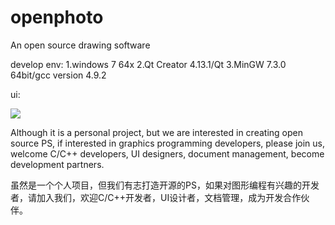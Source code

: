 # openphoto
An open source drawing software

develop env:
1.windows 7 64x
2.Qt Creator 4.13.1/Qt 
3.MinGW 7.3.0 64bit/gcc version 4.9.2 



ui:

![](https://img-blog.csdnimg.cn/20210206105549926.png)



Although it is a personal project, but we are interested in creating open source PS, if interested in graphics programming developers, please join us, welcome C/C++ developers, UI designers, document management, become development partners.

虽然是一个个人项目，但我们有志打造开源的PS，如果对图形编程有兴趣的开发者，请加入我们，欢迎C/C++开发者，UI设计者，文档管理，成为开发合作伙伴。

